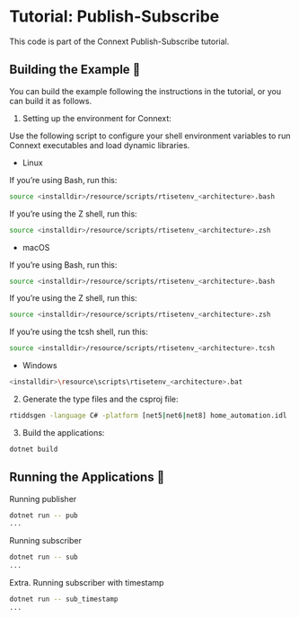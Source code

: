 # Tutorial: Publish-Subscribe

This code is part of the Connext Publish-Subscribe tutorial.

## Building the Example :wrench:

You can build the example following the instructions in the tutorial, or you can
build it as follows.

1. Setting up the environment for Connext:

Use the following script to configure your shell environment variables to run
Connext executables and load dynamic libraries.

* Linux

If you’re using Bash, run this:

```sh
source <installdir>/resource/scripts/rtisetenv_<architecture>.bash
```

If you’re using the Z shell, run this:

```sh
source <installdir>/resource/scripts/rtisetenv_<architecture>.zsh
```

* macOS

If you’re using Bash, run this:

```sh
source <installdir>/resource/scripts/rtisetenv_<architecture>.bash
```

If you’re using the Z shell, run this:

```sh
source <installdir>/resource/scripts/rtisetenv_<architecture>.zsh
```

If you’re using the tcsh shell, run this:

```sh
source <installdir>/resource/scripts/rtisetenv_<architecture>.tcsh
```

* Windows

```sh
<installdir>\resource\scripts\rtisetenv_<architecture>.bat
```

2. Generate the type files and the csproj file:

```sh
rtiddsgen -language C# -platform [net5|net6|net8] home_automation.idl
```

3. Build the applications:

```sh
dotnet build
```

## Running the Applications :rocket:

Running publisher
```sh
dotnet run -- pub
...
```

Running subscriber
```sh
dotnet run -- sub
...
```

Extra. Running subscriber with timestamp
```sh
dotnet run -- sub_timestamp
...
```

